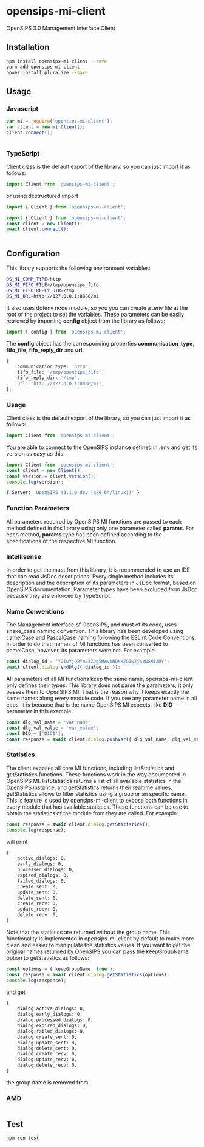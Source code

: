 # opensips-mi-client

OpenSIPS 3.0 Management Interface Client

## Installation

```sh
npm install opensips-mi-client --save
yarn add opensips-mi-client
bower install pluralize --save
```

## Usage

### Javascript

```javascript
var mi = require('opensips-mi-client');
var client = new mi.Client();
client.connect();
```

```sh

```

### TypeScript

Client class is the default export of the library, so you can just import it as follows:

```typescript
import Client from 'opensips-mi-client';
```

or using destructured import

```typescript
import { Client } from 'opensips-mi-client';
```

```typescript
import { Client } from 'opensips-mi-client';
const client = new Client();
await client.connect();
```

```sh

```

## Configuration

This library supports the following environment variables:

```sh
OS_MI_COMM_TYPE=http
OS_MI_FIFO_FILE=/tmp/opensips_fifo
OS_MI_FIFO_REPLY_DIR=/tmp
OS_MI_URL=http://127.0.0.1:8888/mi
```

It also uses dotenv node module, so you you can create a .env file at the root of the project to set the variables.
These parameters can be easily retrieved by importing **config** object from the library as follows:

```typescript
import { config } from 'opensips-mi-client';
```

The **config** object has the corresponding properties **communication_type**, **fifo_file**, **fifo_reply_dir** and **url**.

```typescript
{
    communication_type: 'http',
    fifo_file: '/tmp/opensips_fifo',
    fifo_reply_dir: '/tmp',
    url: 'http://127.0.0.1:8888/mi',
};
```

### Usage

Client class is the default export of the library, so you can just import it as follows:

```typescript
import Client from 'opensips-mi-client';
```

You are able to connect to the OpenSIPS instance defined in .env and get its version as easy as this:

```typescript
import Client from 'opensips-mi-client';
const client = new Client();
const version = client.version();
console.log(version);
```

```sh
{ Server: 'OpenSIPS (3.1.0-dev (x86_64/linux))' }
```

### Function Parameters

All parameters required by OpenSIPS MI functions are passed to each method defined in this library using only one parameter called
**params**. For each method, **params** type has been defined according to the specifications of the respective MI function.

### Intellisense

In order to get the must from this library, it is recommended to use an IDE that can read JsDoc descriptions. Every single method includes
its description and the description of its parameters in JsDoc format, based on OpenSIPS documentation. Parameter types have been
excluded from JsDoc because they are enforced by TypeScript.

### Name Conventions

The Management interface of OpenSIPS, and must of its code, uses snake_case naming convention. This library has been developed
using camelCase and PascalCase naming following the [ESLint Code Conventions](https://eslint.org/docs/developer-guide/code-conventions).
In order to do that, names of MI functions has been converted to camelCase, however, its parameters were not. For example:

```typescript
const dialog_id = 'Y2IwYjQ2YmE2ZDg5MWVkNDNkZGIwZjAzNGM1ZDY';
await client.dialog.endDlg({ dialog_id });
```

All parameters of all MI functions keep the same name, opensips-mi-client only defines their types. This library does not parse the
parameters, it only passes them to OpenSIPS MI. That is the reason why it keeps exactly the same names along every module code. If you see
any parameter name in all caps, it is because that is the name OpenSIPS MI expects, like **DID** parameter in this example:

```typescript
const dlg_val_name = 'var_name';
const dlg_val_value = 'var_value';
const DID = ['DID1'];
const response = await client.dialog.pushVar({ dlg_val_name, dlg_val_value, DID });
```

### Statistics

The client exposes all core MI functions, including listStatistics and getStatistics functions. These functions work in the way
documented in OpenSIPS MI. listStatistics returns a list of all available statistics in the OpenSIPS instance, and getStatistics
returns their realtime values. getStatistics allows to filter statistics using a group or an specific name. This is feature is used
by opensips-mi-client to expose both functions in every module that has available statistics. These functions can be use to obtain
the statistics of the module from they are called. For example:

```typescript
const response = await client.dialog.getStatistics();
console.log(response);
```

will print

```sh
{
    active_dialogs: 0,
    early_dialogs: 0,
    processed_dialogs: 0,
    expired_dialogs: 0,
    failed_dialogs: 0,
    create_sent: 0,
    update_sent: 0,
    delete_sent: 0,
    create_recv: 0,
    update_recv: 0,
    delete_recv: 0,
}
```

Note that the statistics are returned without the group name. This functionality is implemented in opensips-mi-client by default
to make more clean and easier to manipulate the statistics values. If you want to get the original names returned by OpenSIPS you
can pass the keepGroupName option to getStatistics as follows:

```typescript
const options = { keepGroupName: true };
const response = await client.dialog.getStatistics(options);
console.log(response);
```

and get

```sh
{
    dialog:active_dialogs: 0,
    dialog:early_dialogs: 0,
    dialog:processed_dialogs: 0,
    dialog:expired_dialogs: 0,
    dialog:failed_dialogs: 0,
    dialog:create_sent: 0,
    dialog:update_sent: 0,
    dialog:delete_sent: 0,
    dialog:create_recv: 0,
    dialog:update_recv: 0,
    dialog:delete_recv: 0,
}
```

the group name is removed from

### AMD

```javascript
```

## Test

```sh
npm run test
```
